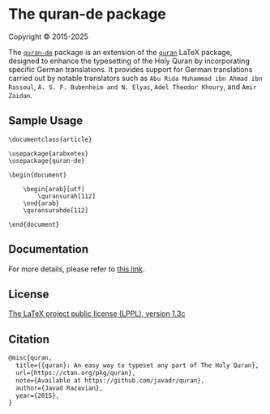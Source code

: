 # The quran-de package
Copyright © 2015-2025

The [`quran-de`](https://ctan.org/pkg/quran-de) package is an extension of the [`quran`](https://ctan.org/pkg/quran) LaTeX package, designed to enhance the typesetting of the Holy Quran by incorporating specific German translations. It provides support for German translations carried out by notable translators such as `Abu Rida Muhammad ibn Ahmad ibn Rassoul`, `A. S. F. Bubenheim and N. Elyas`, `Adel Theodor Khoury`, and `Amir Zaidan`.

## Sample Usage

```
\documentclass{article}

\usepackage{arabxetex}
\usepackage{quran-de}

\begin{document}

    \begin{arab}[utf]
        \quransurah[112]
    \end{arab}
    \quransurahde[112]

\end{document}
```

## Documentation
For more details, please refer to [this link](http://mirrors.ctan.org/macros/xetex/latex/quran-de/doc/quran-de-doc.pdf).


## License

[The LaTeX project public license (LPPL), version 1.3c](https://www.latex-project.org/lppl/lppl-1-3c/)

## Citation

```tex
@misc{quran,
  title={{quran}: An easy way to typeset any part of The Holy Quran},
  url={https://ctan.org/pkg/quran},
  note={Available at https://github.com/javadr/quran},
  author={Javad Razavian},
  year={2015},
}
```
